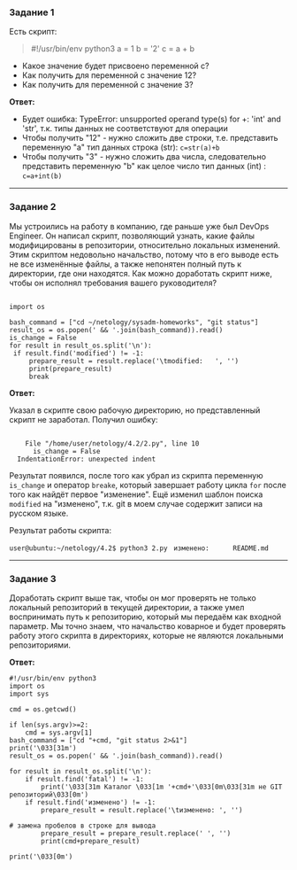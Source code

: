 ### Задание 1

Есть скрипт:

>#!/usr/bin/env python3
>a = 1
>b = '2'
>c = a + b


- Какое значение будет присвоено переменной c?
- Как получить для переменной c значение 12?
- Как получить для переменной c значение 3?

**Ответ:**

- Будет ошибка: TypeError: unsupported operand type(s) for +: 'int' and 'str',  т.к. типы данных не соответствуют для операции
- Чтобы получить "12" - нужно сложить две строки, т.е. представить переменную "a" тип данных строка (str):
`c=str(a)+b`
- Чтобы получить "3" - нужно сложить два числа, следовательно представить переменную "b" как целое число тип данных (int) :
`c=a+int(b)`

---
### Задание 2

Мы устроились на работу в компанию, где раньше уже был DevOps Engineer.
Он написал скрипт, позволяющий узнать, какие файлы модифицированы в репозитории, относительно локальных изменений.
Этим скриптом недовольно начальство, потому что в его выводе есть не все изменённые файлы, а также непонятен полный путь к директории, где они находятся.
Как можно доработать скрипт ниже, чтобы он исполнял требования вашего руководителя?

   ```#!/usr/bin/env python3

import os

bash_command = ["cd ~/netology/sysadm-homeworks", "git status"]
result_os = os.popen(' && '.join(bash_command)).read()
is_change = False
for result in result_os.split('\n'):
    if result.find('modified') != -1:
        prepare_result = result.replace('\tmodified:   ', '')
        print(prepare_result)
        break

```
   
**Ответ:**

Указал в скрипте свою рабочую директорию, но представленный скрипт не заработал. Получил ошибку:

  ```user@ubuntu:~/netology/4.2$ python3 2.py

      File "/home/user/netology/4.2/2.py", line 10
        is_change = False
    IndentationError: unexpected indent
```

Результат появился,  после того как убрал из скрипта  переменную `is_change`
и оператор `breake`, который завершает работу цикла `for` после того как найдёт первое "изменение".
Ещё изменил шаблон поиска `modified` на "изменено", т.к. git в моем случае
содержит записи на русском языке.

 Результат работы скрипта:

`user@ubuntu:~/netology/4.2$ python3 2.py`
` изменено:      README.md`

---
### Задание 3
 Доработать скрипт выше так, чтобы он мог проверять не только локальный репозиторий в текущей директории, а также умел воспринимать путь к репозиторию, который мы передаём как входной параметр. Мы точно знаем, что начальство коварное и будет проверять работу этого скрипта в директориях, которые не являются локальными репозиториями.

**Ответ:**

```
#!/usr/bin/env python3
import os
import sys

cmd = os.getcwd()

if len(sys.argv)>=2:
    cmd = sys.argv[1]
bash_command = ["cd "+cmd, "git status 2>&1"]
print('\033[31m')
result_os = os.popen(' && '.join(bash_command)).read()

for result in result_os.split('\n'):
    if result.find('fatal') != -1:
        print('\033[31m Каталог \033[1m '+cmd+'\033[0m\033[31m не GIT репозиторий\033[0m')
    if result.find('изменено') != -1:
        prepare_result = result.replace('\tизменено: ', '')

# замена пробелов в строке для вывода
        prepare_result = prepare_result.replace(' ', '')
        print(cmd+prepare_result)

print('\033[0m')
```
